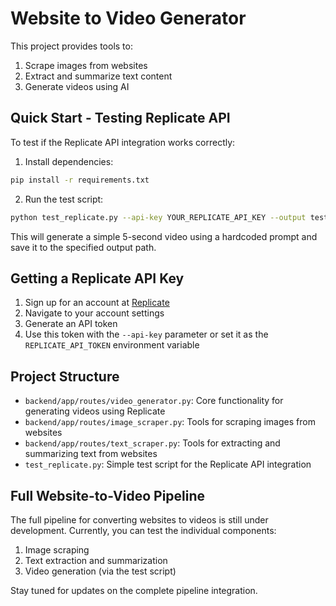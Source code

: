 # Website to Video Generator

This project provides tools to:
1. Scrape images from websites
2. Extract and summarize text content
3. Generate videos using AI

## Quick Start - Testing Replicate API

To test if the Replicate API integration works correctly:

1. Install dependencies:
```bash
pip install -r requirements.txt
```

2. Run the test script:
```bash
python test_replicate.py --api-key YOUR_REPLICATE_API_KEY --output test_video.mp4
```

This will generate a simple 5-second video using a hardcoded prompt and save it to the specified output path.

## Getting a Replicate API Key

1. Sign up for an account at [Replicate](https://replicate.com/)
2. Navigate to your account settings
3. Generate an API token
4. Use this token with the `--api-key` parameter or set it as the `REPLICATE_API_TOKEN` environment variable

## Project Structure

- `backend/app/routes/video_generator.py`: Core functionality for generating videos using Replicate
- `backend/app/routes/image_scraper.py`: Tools for scraping images from websites
- `backend/app/routes/text_scraper.py`: Tools for extracting and summarizing text from websites
- `test_replicate.py`: Simple test script for the Replicate API integration

## Full Website-to-Video Pipeline

The full pipeline for converting websites to videos is still under development. Currently, you can test the individual components:

1. Image scraping
2. Text extraction and summarization
3. Video generation (via the test script)

Stay tuned for updates on the complete pipeline integration.
